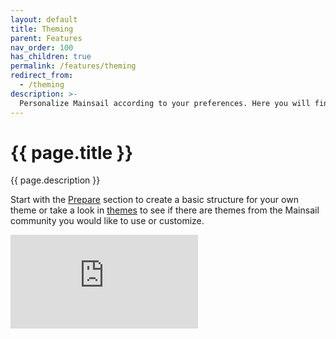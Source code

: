```yaml
---
layout: default
title: Theming
parent: Features
nav_order: 100
has_children: true
permalink: /features/theming
redirect_from:
  - /theming
description: >-
  Personalize Mainsail according to your preferences. Here you will find instructions for custom background images, logos, icons & more.
---
```


# {{ page.title }}
{{ page.description }}

Start with the [Prepare](/theming/prepare) section to create a basic structure for your own theme or take a look in [themes](/theming/themes) to see if there are themes from the Mainsail community you would like to use or customize.

<div class="youtube-container">
  <iframe type="text/html" src="https://www.youtube.com/embed/kbSfLQtl4tA" frameborder="0"></iframe>
</div>